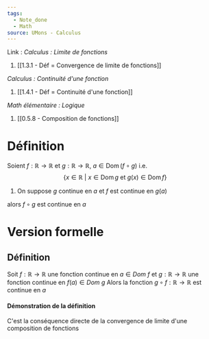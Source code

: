 ```yaml
---
tags:
  - Note_done
  - Math
source: UMons - Calculus
---
```


Link :
_Calculus : Limite de fonctions_
1. [[1.3.1 - Déf = Convergence de limite de fonctions]]

_Calculus : Continuité d'une fonction_
1. [[1.4.1 - Déf = Continuité d'une fonction]]

_Math élémentaire : Logique_
1. [[0.5.8 - Composition de fonctions]]
# Définition
Soient $f : \mathbb{R} \to \mathbb{R}$ et $g : \mathbb{R} \to \mathbb{R}$, $a \in \operatorname{Dom}(f \circ g)$ i.e. $$\{x \in \mathbb{R}\ |\ x \in \operatorname{Dom}g \text{ et } g(x) \in \operatorname{Dom}f\}$$
1. On suppose $g$ continue en $a$ et $f$ est continue en $g(a)$ 

alors $f \circ g$ est continue en $a$ 

# Version formelle
## Définition
Soit $f : \mathbb{R} \to \mathbb{R}$ une fonction continue en $a \in Dom\ f$ et $g : \mathbb{R} \to \mathbb{R}$ une fonction continue en $f(a) \in Dom\ g$ 
Alors la fonction $g \circ f : \mathbb{R} \to \mathbb{R}$ est continue en $a$ 

#### Démonstration de la définition
C'est la conséquence directe de la convergence de limite d'une composition de fonctions


